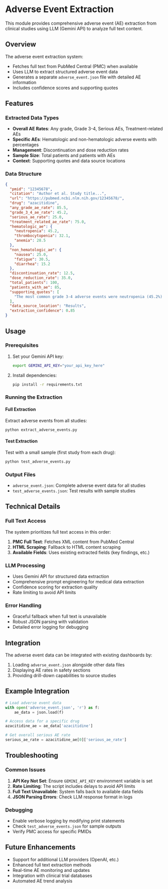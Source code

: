# Adverse Event Extraction

This module provides comprehensive adverse event (AE) extraction from clinical studies using LLM (Gemini API) to analyze full text content.

## Overview

The adverse event extraction system:
- Fetches full text from PubMed Central (PMC) when available
- Uses LLM to extract structured adverse event data
- Generates a separate `adverse_event.json` file with detailed AE information
- Includes confidence scores and supporting quotes

## Features

### Extracted Data Types
- **Overall AE Rates**: Any grade, Grade 3-4, Serious AEs, Treatment-related AEs
- **Specific AEs**: Hematologic and non-hematologic adverse events with percentages
- **Management**: Discontinuation and dose reduction rates
- **Sample Size**: Total patients and patients with AEs
- **Context**: Supporting quotes and data source locations

### Data Structure
```json
{
  "pmid": "12345678",
  "citation": "Author et al. Study title...",
  "url": "https://pubmed.ncbi.nlm.nih.gov/12345678/",
  "drug": "azacitidine",
  "any_grade_ae_rate": 85.5,
  "grade_3_4_ae_rate": 45.2,
  "serious_ae_rate": 25.0,
  "treatment_related_ae_rate": 75.0,
  "hematologic_ae": {
    "neutropenia": 45.2,
    "thrombocytopenia": 32.1,
    "anemia": 28.5
  },
  "non_hematologic_ae": {
    "nausea": 25.0,
    "fatigue": 30.5,
    "diarrhea": 15.2
  },
  "discontinuation_rate": 12.5,
  "dose_reduction_rate": 35.0,
  "total_patients": 100,
  "patients_with_ae": 85,
  "supporting_quotes": [
    "The most common grade 3-4 adverse events were neutropenia (45.2%) and thrombocytopenia (32.1%)"
  ],
  "data_source_location": "Results",
  "extraction_confidence": 0.85
}
```

## Usage

### Prerequisites
1. Set your Gemini API key:
   ```bash
   export GEMINI_API_KEY="your_api_key_here"
   ```

2. Install dependencies:
   ```bash
   pip install -r requirements.txt
   ```

### Running the Extraction

#### Full Extraction
Extract adverse events from all studies:
```bash
python extract_adverse_events.py
```

#### Test Extraction
Test with a small sample (first study from each drug):
```bash
python test_adverse_events.py
```

### Output Files
- `adverse_event.json`: Complete adverse event data for all studies
- `test_adverse_events.json`: Test results with sample studies

## Technical Details

### Full Text Access
The system prioritizes full text access in this order:
1. **PMC Full Text**: Fetches XML content from PubMed Central
2. **HTML Scraping**: Fallback to HTML content scraping
3. **Available Fields**: Uses existing extracted fields (key findings, etc.)

### LLM Processing
- Uses Gemini API for structured data extraction
- Comprehensive prompt engineering for medical data extraction
- Confidence scoring for extraction quality
- Rate limiting to avoid API limits

### Error Handling
- Graceful fallback when full text is unavailable
- Robust JSON parsing with validation
- Detailed error logging for debugging

## Integration

The adverse event data can be integrated with existing dashboards by:
1. Loading `adverse_event.json` alongside other data files
2. Displaying AE rates in safety sections
3. Providing drill-down capabilities to source studies

## Example Integration

```python
# Load adverse event data
with open('adverse_event.json', 'r') as f:
    ae_data = json.load(f)

# Access data for a specific drug
azacitidine_ae = ae_data['azacitidine']

# Get overall serious AE rate
serious_ae_rate = azacitidine_ae[0]['serious_ae_rate']
```

## Troubleshooting

### Common Issues
1. **API Key Not Set**: Ensure `GEMINI_API_KEY` environment variable is set
2. **Rate Limiting**: The script includes delays to avoid API limits
3. **Full Text Unavailable**: System falls back to available data fields
4. **JSON Parsing Errors**: Check LLM response format in logs

### Debugging
- Enable verbose logging by modifying print statements
- Check `test_adverse_events.json` for sample outputs
- Verify PMC access for specific PMIDs

## Future Enhancements

- Support for additional LLM providers (OpenAI, etc.)
- Enhanced full text extraction methods
- Real-time AE monitoring and updates
- Integration with clinical trial databases
- Automated AE trend analysis
